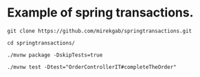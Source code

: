 # Example of spring transactions.

```
git clone https://github.com/mirekgab/springtransactions.git

cd springtransactions/

./mvnw package -DskipTests=true

./mvnw test -Dtest="OrderControllerIT#completeTheOrder"
```
